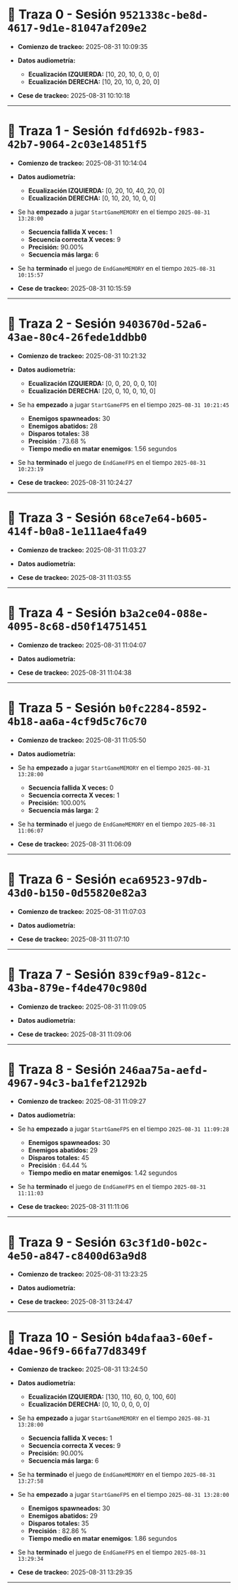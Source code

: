 # 🔹 Traza 0 - Sesión `9521338c-be8d-4617-9d1e-81047af209e2`

- **Comienzo de trackeo:** 2025-08-31 10:09:35
- **Datos audiometría:**

  -  **Ecualización IZQUIERDA:** [10, 20, 10, 0, 0, 0]
  -  **Ecualización DERECHA:** [10, 20, 10, 0, 20, 0]
- **Cese de trackeo:** 2025-08-31 10:10:18

---

# 🔹 Traza 1 - Sesión `fdfd692b-f983-42b7-9064-2c03e14851f5`

- **Comienzo de trackeo:** 2025-08-31 10:14:04
- **Datos audiometría:**

  -  **Ecualización IZQUIERDA:** [0, 20, 10, 40, 20, 0]
  -  **Ecualización DERECHA:** [0, 10, 20, 10, 0, 0]
- Se ha **empezado** a jugar `StartGameMEMORY` en el tiempo `2025-08-31 13:28:00`
  -  **Secuencia fallida X veces:** 1
  -  **Secuencia correcta X veces:** 9
  -  **Precisión:** 90.00%
  -  **Secuencia más larga:** 6
- Se ha **terminado** el juego de `EndGameMEMORY` en el tiempo `2025-08-31 10:15:57`
 - **Cese de trackeo:** 2025-08-31 10:15:59

---

# 🔹 Traza 2 - Sesión `9403670d-52a6-43ae-80c4-26fede1ddbb0`

- **Comienzo de trackeo:** 2025-08-31 10:21:32
- **Datos audiometría:**

  -  **Ecualización IZQUIERDA:** [0, 0, 20, 0, 0, 10]
  -  **Ecualización DERECHA:** [20, 0, 10, 0, 10, 0]
- Se ha **empezado** a jugar `StartGameFPS` en el tiempo `2025-08-31 10:21:45`
    -   **Enemigos spawneados:** 30
    - **Enemigos abatidos:** 28
    - **Disparos totales:** 38
    - **Precisión** : 73.68 %
    -  **Tiempo medio en matar enemigos**: 1.56 segundos
- Se ha **terminado** el juego de `EndGameFPS` en el tiempo `2025-08-31 10:23:19`
- **Cese de trackeo:** 2025-08-31 10:24:27

---

# 🔹 Traza 3 - Sesión `68ce7e64-b605-414f-b0a8-1e111ae4fa49`

- **Comienzo de trackeo:** 2025-08-31 11:03:27
- **Datos audiometría:**

- **Cese de trackeo:** 2025-08-31 11:03:55

---

# 🔹 Traza 4 - Sesión `b3a2ce04-088e-4095-8c68-d50f14751451`

- **Comienzo de trackeo:** 2025-08-31 11:04:07
- **Datos audiometría:**

- **Cese de trackeo:** 2025-08-31 11:04:38

---

# 🔹 Traza 5 - Sesión `b0fc2284-8592-4b18-aa6a-4cf9d5c76c70`

- **Comienzo de trackeo:** 2025-08-31 11:05:50
- **Datos audiometría:**

- Se ha **empezado** a jugar `StartGameMEMORY` en el tiempo `2025-08-31 13:28:00`
  -  **Secuencia fallida X veces:** 0
  -  **Secuencia correcta X veces:** 1
  -  **Precisión:** 100.00%
  -  **Secuencia más larga:** 2
- Se ha **terminado** el juego de `EndGameMEMORY` en el tiempo `2025-08-31 11:06:07`
 - **Cese de trackeo:** 2025-08-31 11:06:09

---

# 🔹 Traza 6 - Sesión `eca69523-97db-43d0-b150-0d55820e82a3`

- **Comienzo de trackeo:** 2025-08-31 11:07:03
- **Datos audiometría:**

- **Cese de trackeo:** 2025-08-31 11:07:10

---

# 🔹 Traza 7 - Sesión `839cf9a9-812c-43ba-879e-f4de470c980d`

- **Comienzo de trackeo:** 2025-08-31 11:09:05
- **Datos audiometría:**

- **Cese de trackeo:** 2025-08-31 11:09:06

---

# 🔹 Traza 8 - Sesión `246aa75a-aefd-4967-94c3-ba1fef21292b`

- **Comienzo de trackeo:** 2025-08-31 11:09:27
- **Datos audiometría:**

- Se ha **empezado** a jugar `StartGameFPS` en el tiempo `2025-08-31 11:09:28`
    -   **Enemigos spawneados:** 30
    - **Enemigos abatidos:** 29
    - **Disparos totales:** 45
    - **Precisión** : 64.44 %
    -  **Tiempo medio en matar enemigos**: 1.42 segundos
- Se ha **terminado** el juego de `EndGameFPS` en el tiempo `2025-08-31 11:11:03`
- **Cese de trackeo:** 2025-08-31 11:11:06

---

# 🔹 Traza 9 - Sesión `63c3f1d0-b02c-4e50-a847-c8400d63a9d8`

- **Comienzo de trackeo:** 2025-08-31 13:23:25
- **Datos audiometría:**

- **Cese de trackeo:** 2025-08-31 13:24:47

---

# 🔹 Traza 10 - Sesión `b4dafaa3-60ef-4dae-96f9-66fa77d8349f`

- **Comienzo de trackeo:** 2025-08-31 13:24:50
- **Datos audiometría:**

  -  **Ecualización IZQUIERDA:** [130, 110, 60, 0, 100, 60]
  -  **Ecualización DERECHA:** [0, 10, 0, 0, 0, 0]
- Se ha **empezado** a jugar `StartGameMEMORY` en el tiempo `2025-08-31 13:28:00`
  -  **Secuencia fallida X veces:** 1
  -  **Secuencia correcta X veces:** 9
  -  **Precisión:** 90.00%
  -  **Secuencia más larga:** 6
- Se ha **terminado** el juego de `EndGameMEMORY` en el tiempo `2025-08-31 13:27:58`
 - Se ha **empezado** a jugar `StartGameFPS` en el tiempo `2025-08-31 13:28:00`
    -   **Enemigos spawneados:** 30
    - **Enemigos abatidos:** 29
    - **Disparos totales:** 35
    - **Precisión** : 82.86 %
    -  **Tiempo medio en matar enemigos**: 1.86 segundos
- Se ha **terminado** el juego de `EndGameFPS` en el tiempo `2025-08-31 13:29:34`
- **Cese de trackeo:** 2025-08-31 13:29:35

---


